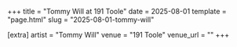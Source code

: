 +++
title = "Tommy Will at 191 Toole"
date = 2025-08-01
template = "page.html"
slug = "2025-08-01-tommy-will"

[extra]
artist = "Tommy Will"
venue = "191 Toole"
venue_url = ""
+++
